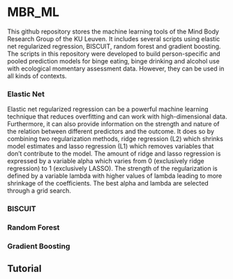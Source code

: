 # MBR_ML

This github repository stores the machine learning tools of the Mind Body Research Group of the KU Leuven. It includes several scripts using elastic net regularized regression, BISCUIT, random forest and gradient boosting. The scripts in this repository were developed to build person-specific and pooled prediction models for binge eating, binge drinking and alcohol use with ecological momentary assessment data. However, they can be used in all kinds of contexts.

### Elastic Net

Elastic net regularized regression can be a powerful machine learning technique that reduces overfitting and can work with high-dimensional data. Furthermore, it can also provide information on the strength and nature of the relation between different predictors and the outcome. It does so by combining two regularization methods, ridge regression (L2) which shrinks model estimates and lasso regression (L1) which removes variables that don’t contribute to the model. The amount of ridge and lasso regression is expressed by a variable alpha which varies from 0 (exclusively ridge regression) to 1 (exclusively LASSO). The strength of the regularization is defined by a variable lambda with higher values of lambda leading to more shrinkage of the coefficients. The best alpha and lambda are selected through a grid search. 

### BISCUIT

### Random Forest

### Gradient Boosting

## Tutorial
